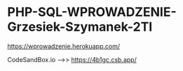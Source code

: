 # PHP-SQL-WPROWADZENIE-Grzesiek-Szymanek-2TI
https://wprowadzenie.herokuapp.com/
                             
                             
CodeSandBox.io -->> https://4b1gc.csb.app/
